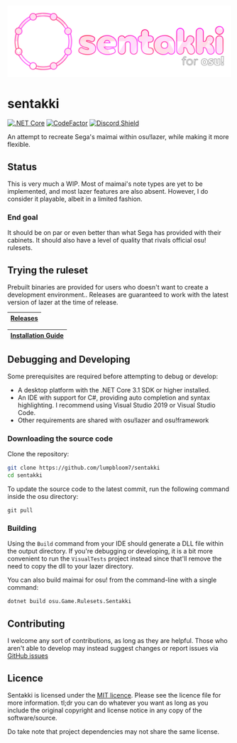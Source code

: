 ![sentakki](assets/logov3.png)

# sentakki

[![.NET Core](https://github.com/LumpBloom7/sentakki/workflows/.NET%20Core/badge.svg)](https://github.com/LumpBloom7/sentakki/actions?query=workflow%3A%22.NET+Core%22)
[![CodeFactor](https://www.codefactor.io/repository/github/lumpbloom7/sentakki/badge)](https://www.codefactor.io/repository/github/lumpbloom7/sentakki)
[![Discord Shield](https://discordapp.com/api/guilds/700619421466624050/widget.png?style=shield)](https://discord.gg/CQPNADu)

An attempt to recreate Sega's maimai within osu!lazer, while making it more flexible.

## Status

This is very much a WIP. Most of maimai's note types are yet to be implemented, and most lazer features are also absent. However, I do consider it playable, albeit in a limited fashion.

### End goal

It should be on par or even better than what Sega has provided with their cabinets. It should also have a level of quality that rivals official osu! rulesets.

## Trying the ruleset

Prebuilt binaries are provided for users who doesn't want to create a development environment.. Releases are guaranteed to work with the latest version of lazer at the time of release.

| [Releases](https://github.com/lumpbloom7/sentakki/releases/) |
| ------------------------------------------------------------ |

| [Installation Guide](https://github.com/LumpBloom7/sentakki/wiki/Ruleset-installation-guide) |
| -------------------------------------------------------------------------------------------- |

## Debugging and Developing

Some prerequisites are required before attempting to debug or develop:

* A desktop platform with the .NET Core 3.1 SDK or higher installed.
* An IDE with support for C#, providing auto completion and syntax highlighting. I recommend using Visual Studio 2019 or Visual Studio Code.
* Other requirements are shared with osu!lazer and osu!framework

### Downloading the source code

Clone the repository:

```sh
git clone https://github.com/lumpbloom7/sentakki
cd sentakki
```

To update the source code to the latest commit, run the following command inside the osu directory:

```she
git pull
```

### Building

Using the `Build` command from your IDE should generate a DLL file within the output directory. If you're debugging or developing, it is a bit more convenient to run the `VisualTests` project instead since that'll remove the need to copy the dll to your lazer directory.

You can also build maimai for osu! from the command-line with a single command:

```sh
dotnet build osu.Game.Rulesets.Sentakki
```

## Contributing

I welcome any sort of contributions, as long as they are helpful. Those who aren't able to develop may instead suggest changes or report issues via [GitHub issues](https://github.com/lumpbloom7/sentakki/issues)

## Licence

Sentakki is licensed under the [MIT licence](https://opensource.org/licenses/MIT). Please see the licence file for more information. tl;dr you can do whatever you want as long as you include the original copyright and license notice in any copy of the software/source.

Do take note that project dependencies may not share the same license.
